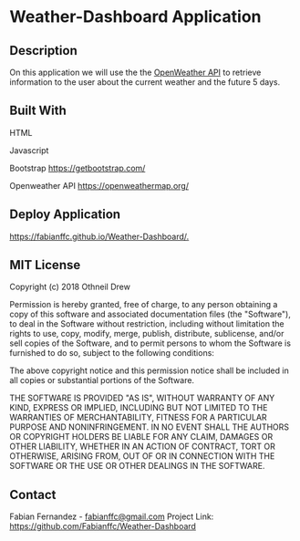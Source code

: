 # Weather-Dashboard Application

## Description

On this application we will use the the [OpenWeather API](https://openweathermap.org/api) to retrieve information to the user about the current weather and the future 5 days.

## Built With

HTML  

Javascript  

Bootstrap  <https://getbootstrap.com/>  

Openweather API <https://openweathermap.org/>  

## Deploy Application  

<https://fabianffc.github.io/Weather-Dashboard/.>


## MIT License

Copyright (c) 2018 Othneil Drew

Permission is hereby granted, free of charge, to any person obtaining a copy
of this software and associated documentation files (the "Software"), to deal
in the Software without restriction, including without limitation the rights
to use, copy, modify, merge, publish, distribute, sublicense, and/or sell
copies of the Software, and to permit persons to whom the Software is
furnished to do so, subject to the following conditions:

The above copyright notice and this permission notice shall be included in all
copies or substantial portions of the Software.

THE SOFTWARE IS PROVIDED "AS IS", WITHOUT WARRANTY OF ANY KIND, EXPRESS OR
IMPLIED, INCLUDING BUT NOT LIMITED TO THE WARRANTIES OF MERCHANTABILITY,
FITNESS FOR A PARTICULAR PURPOSE AND NONINFRINGEMENT. IN NO EVENT SHALL THE
AUTHORS OR COPYRIGHT HOLDERS BE LIABLE FOR ANY CLAIM, DAMAGES OR OTHER
LIABILITY, WHETHER IN AN ACTION OF CONTRACT, TORT OR OTHERWISE, ARISING FROM,
OUT OF OR IN CONNECTION WITH THE SOFTWARE OR THE USE OR OTHER DEALINGS IN THE
SOFTWARE.

## Contact 

Fabian Fernandez - fabianffc@gmail.com
Project Link: <https://github.com/Fabianffc/Weather-Dashboard>
